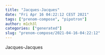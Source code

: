 ```yaml
---
title: "Jacques-Jacques"
date: "Fri Apr 16 04:22:12 CEST 2021"
tags: ["prenom-compose", "pipotron"]
author: m1ch3l
categories: ["generated"]
slug: "prenom-compose/2021-04-16-04:22:12"
---
```


Jacques-Jacques
